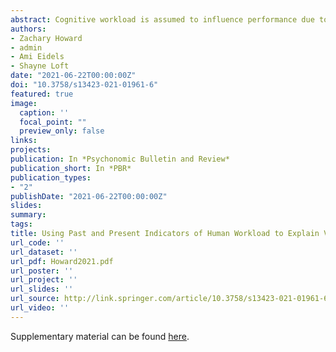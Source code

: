 ```yaml
---
abstract: Cognitive workload is assumed to influence performance due to resource competition. However, there is a lack of evidence for a direct relationship between changes in workload within an individual over time and changes in that individual’s performance. We collected performance data using a multiple object-tracking task in which we measured workload objectively in real-time using a modified detection response task. Using a multi-level Bayesian model controlling for task difficulty and past performance, we found strong evidence that workload both during and preceding a tracking trial was predictive of performance, such that higher workload led to poorer performance. These negative workload-performance relationships were remarkably consistent across individuals. Importantly, we demonstrate that fluctuations in workload independent from the task demands accounted for significant performance variation. The outcomes have implications for designing real-time adaptive systems to proactively mitigate human performance decrements, but also highlight the pervasive influence of cognitive workload more generally.
authors:
- Zachary Howard
- admin
- Ami Eidels
- Shayne Loft
date: "2021-06-22T00:00:00Z"
doi: "10.3758/s13423-021-01961-6"
featured: true
image:
  caption: ''
  focal_point: ""
  preview_only: false
links: 
projects:
publication: In *Psychonomic Bulletin and Review*
publication_short: In *PBR*
publication_types:
- "2"
publishDate: "2021-06-22T00:00:00Z"
slides: 
summary: 
tags:
title: Using Past and Present Indicators of Human Workload to Explain Variance in Human Performance
url_code: ''
url_dataset: ''
url_pdf: Howard2021.pdf
url_poster: ''
url_project: ''
url_slides: ''
url_source: http://link.springer.com/article/10.3758/s13423-021-01961-6
url_video: ''
---
```



Supplementary material can be found [here](https://osf.io/6me5z/).

